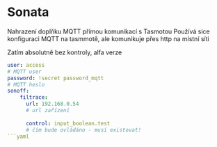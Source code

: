 # Sonata

Nahrazení doplňku MQTT přímou komunikací s Tasmotou
Používá sice konfiguraci MQTT na tasmmotě, ale komunikuje přes http na místní síti

Zatím absolutně bez kontroly, alfa verze
```yaml
user: access
# MQTT user
password: !secret password_mqtt
# MQTT heslo
sonoff:
    filtrace:
      url: 192.168.0.54
      # url zařízení
      
      control: input_boolean.test
      # čím bude ovládáno - musí existovat!
```yaml
